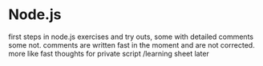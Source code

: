 # Node.js


first steps in node.js
exercises and try outs, some with detailed comments some not. 
comments are written fast in the moment and are not corrected. more like fast thoughts for private script /learning sheet later
